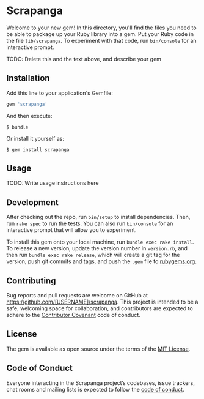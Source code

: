 # Scrapanga

Welcome to your new gem! In this directory, you'll find the files you need to be able to package up your Ruby library into a gem. Put your Ruby code in the file `lib/scrapanga`. To experiment with that code, run `bin/console` for an interactive prompt.

TODO: Delete this and the text above, and describe your gem

## Installation

Add this line to your application's Gemfile:

```ruby
gem 'scrapanga'
```

And then execute:

    $ bundle

Or install it yourself as:

    $ gem install scrapanga

## Usage

TODO: Write usage instructions here

## Development

After checking out the repo, run `bin/setup` to install dependencies. Then, run `rake spec` to run the tests. You can also run `bin/console` for an interactive prompt that will allow you to experiment.

To install this gem onto your local machine, run `bundle exec rake install`. To release a new version, update the version number in `version.rb`, and then run `bundle exec rake release`, which will create a git tag for the version, push git commits and tags, and push the `.gem` file to [rubygems.org](https://rubygems.org).

## Contributing

Bug reports and pull requests are welcome on GitHub at https://github.com/[USERNAME]/scrapanga. This project is intended to be a safe, welcoming space for collaboration, and contributors are expected to adhere to the [Contributor Covenant](http://contributor-covenant.org) code of conduct.

## License

The gem is available as open source under the terms of the [MIT License](https://opensource.org/licenses/MIT).

## Code of Conduct

Everyone interacting in the Scrapanga project’s codebases, issue trackers, chat rooms and mailing lists is expected to follow the [code of conduct](https://github.com/[USERNAME]/scrapanga/blob/master/CODE_OF_CONDUCT.md).

